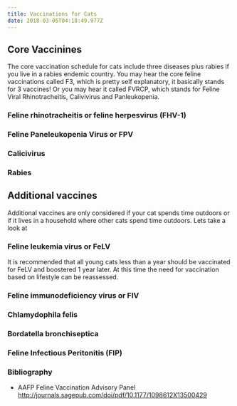```yaml
---
title: Vaccinations for Cats
date: 2018-03-05T04:18:49.977Z
---
```

## Core Vaccinines 
The core vaccination schedule for cats include three diseases plus rabies if you live in a rabies endemic country. You may hear the core feline vaccinations called F3, which is pretty self explanatory, it basically stands for 3 vaccines! Or you may hear it called FVRCP, which stands for Feline Viral Rhinotracheitis, Calivivirus and Panleukopenia. 

### Feline rhinotracheitis or feline herpesvirus (FHV-1)

### Feline Paneleukopenia Virus or FPV

### Calicivirus 

### Rabies

## Additional vaccines
Additional vaccines are only considered if your cat spends time outdoors or if it lives in a household where other cats spend time outdoors. Lets take a look at 

### Feline leukemia virus or FeLV
It is recommended that all young cats less than a year should be vaccinated for FeLV and boostered 1 year later. At this time the need for vaccination based on lifestyle can be reassessed. 

### Feline immunodeficiency virus or FIV

### Chlamydophila felis

### Bordatella bronchiseptica

### Feline Infectious Peritonitis (FIP)

### Bibliography
* AAFP Feline Vaccination Advisory Panel http://journals.sagepub.com/doi/pdf/10.1177/1098612X13500429
